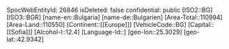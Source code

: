 ﻿---
location: [42.9342,25.3029]
type: Country
tags:
- geo/Country
---
SpocWebEntityId: 26846
isDeleted: false
confidential: public
[ISO2::BG]
[ISO3::BGR]
[name-en::Bulgaria]
[name-de::Bulgarien]
[Area-Total::110994]
[Area-Land::110550]
[Continent::[[Europe]]]
[VehicleCode::BG]
[Capital::[[Sofia]]]
[Alcohol-l::12.4]
[Language-Id::]
[geo-lon::25.3029]
[geo-lat::42.9342]

